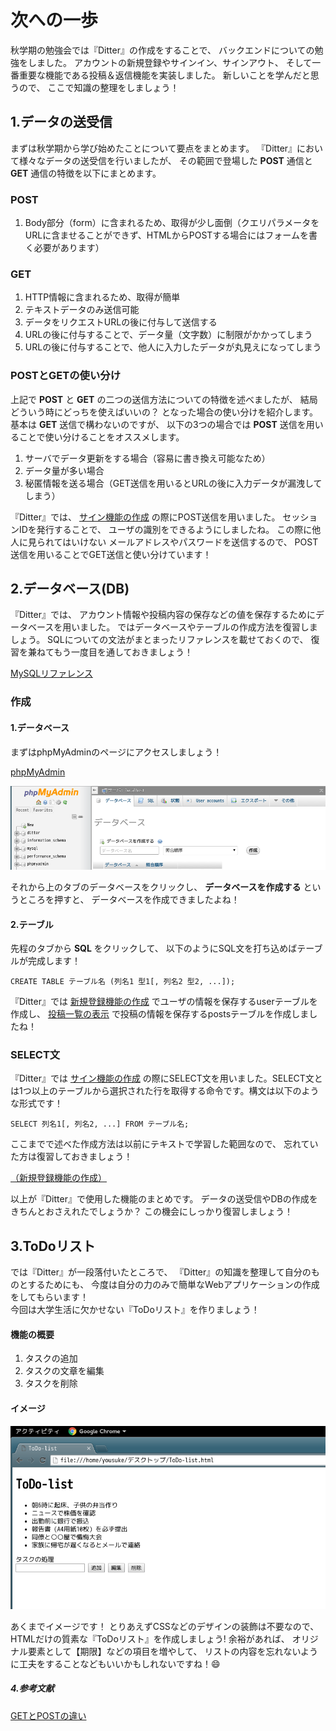 # 次への一歩

秋学期の勉強会では『Ditter』の作成をすることで、
バックエンドについての勉強をしました。
アカウントの新規登録やサインイン、サインアウト、
そして一番重要な機能である投稿＆返信機能を実装しました。
新しいことを学んだと思うので、
ここで知識の整理をしましょう！

## 1.データの送受信

まずは秋学期から学び始めたことについて要点をまとめます。
『Ditter』において様々なデータの送受信を行いましたが、
その範囲で登場した **POST** 通信と **GET** 通信の特徴を以下にまとめます。

### POST

1. Body部分（form）に含まれるため、取得が少し面倒（クエリパラメータをURLに含ませることができず、HTMLからPOSTする場合にはフォームを書く必要があります）

### GET

1. HTTP情報に含まれるため、取得が簡単
1. テキストデータのみ送信可能
1. データをリクエストURLの後に付与して送信する
1. URLの後に付与することで、データ量（文字数）に制限がかかってしまう
1. URLの後に付与することで、他人に入力したデータが丸見えになってしまう

### POSTとGETの使い分け

上記で **POST** と **GET** の二つの送信方法についての特徴を述べましたが、
結局どういう時にどっちを使えばいいの？
となった場合の使い分けを紹介します。  
基本は **GET** 送信で構わないのですが、
以下の3つの場合では **POST** 送信を用いることで使い分けることをオススメします。

1. サーバでデータ更新をする場合（容易に書き換え可能なため）
1. データ量が多い場合
1. 秘匿情報を送る場合（GET送信を用いるとURLの後に入力データが漏洩してしまう）

『Ditter』では、
[サイン機能の作成](https://github.com/dit-rohm/textbook/blob/master/autumn/signin/signin.md#2-セッションについて)
の際にPOST送信を用いました。
セッションIDを発行することで、
ユーザの識別をできるようにしましたね。
この際に他人に見られてはいけない
メールアドレスやパスワードを送信するので、
POST送信を用いることでGET送信と使い分けています！

## 2.データベース(DB)

『Ditter』では、
アカウント情報や投稿内容の保存などの値を保存するためにデータベースを用いました。
ではデータベースやテーブルの作成方法を復習しましょう。
SQLについての文法がまとまったリファレンスを載せておくので、
復習を兼ねてもう一度目を通しておきましょう！

[MySQLリファレンス](https://github.com/dit-rohm/textbook/blob/master/common/mysql.md)

### 作成

#### 1.データベース

まずはphpMyAdminのページにアクセスしましょう！

[phpMyAdmin](http://localhost/phpmyadmin)  

![phpMyAdmin](./images/phpmyadmin.png)  

それから上のタブのデータベースをクリックし、
 **データベースを作成する** というところを押すと、
 データべースを作成できましたよね！

#### 2.テーブル

先程のタブから **SQL** をクリックして、
以下のようにSQL文を打ち込めばテーブルが完成します！

`CREATE TABLE テーブル名 (列名1 型1[, 列名2 型2, ...]);`

『Ditter』では
[新規登録機能の作成](https://github.com/dit-rohm/textbook/blob/master/autumn/signup/signup.md#3-データベースの処理の部分)
でユーザの情報を保存するuserテーブルを作成し、
[投稿一覧の表示](https://github.com/dit-rohm/textbook/blob/master/autumn/timeline/timeline.md#2-投稿を保存するテーブルの作成)
で投稿の情報を保存するpostsテーブルを作成しましたね！

### SELECT文

『Ditter』では
[サイン機能の作成](https://github.com/dit-rohm/textbook/blob/master/autumn/signin/signin.md#2-セッションについて)
の際にSELECT文を用いました。SELECT文とは1つ以上のテーブルから選択された行を取得する命令です。構文は以下のような形式です！

`SELECT 列名1[, 列名2, ...] FROM テーブル名;`

ここまでで述べた作成方法は以前にテキストで学習した範囲なので、
忘れていた方は復習しておきましょう！

[（新規登録機能の作成）](https://github.com/dit-rohm/textbook/blob/master/autumn/signup/signup.md#1-データベースの作成phpmyadmin)

以上が『Ditter』で使用した機能のまとめです。
データの送受信やDBの作成をきちんとおさえれたでしょうか？
この機会にしっかり復習しましょう！

## 3.ToDoリスト

では『Ditter』が一段落付いたところで、
『Ditter』の知識を整理して自分のものとするためにも、
今度は自分の力のみで簡単なWebアプリケーションの作成をしてもらいます！  
今回は大学生活に欠かせない『ToDoリスト』を作りましょう！

#### 機能の概要

1. タスクの追加
1. タスクの文章を編集
1. タスクを削除

#### イメージ

![ToDo-list](./images/ToDo-list.png)  

あくまでイメージです！
とりあえずCSSなどのデザインの装飾は不要なので、
HTMLだけの質素な『ToDoリスト』を作成しましょう!
余裕があれば、
オリジナル要素として【期限】などの項目を増やして、
リストの内容を忘れないように工夫をすることなどもいいかもしれないですね！:smile:

##### 4.参考文献

[GETとPOSTの違い](http://scene-live.com/page.php?page=27)
